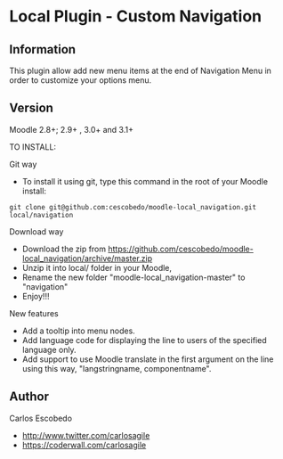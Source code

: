 Local Plugin - Custom Navigation
======================

Information
-----------

This plugin allow add new menu items at the end of Navigation Menu in order to customize your options menu.

Version  
-------
Moodle 2.8+; 2.9+ , 3.0+ and 3.1+

TO INSTALL:

Git way
- To install it using git, type this command in the root of your Moodle install:
```
git clone git@github.com:cescobedo/moodle-local_navigation.git local/navigation
```

Download way
- Download the zip from <https://github.com/cescobedo/moodle-local_navigation/archive/master.zip>
- Unzip it into  local/ folder in your Moodle,
- Rename the new folder "moodle-local_navigation-master" to "navigation"
- Enjoy!!!

New features
- Add a tooltip into menu nodes.
- Add language code for displaying the line to users of the specified language only.
- Add support to use Moodle translate in the first argument on the line using this way,   "langstringname, componentname".

Author
------
Carlos Escobedo
- <http://www.twitter.com/carlosagile>
- <https://coderwall.com/carlosagile>

